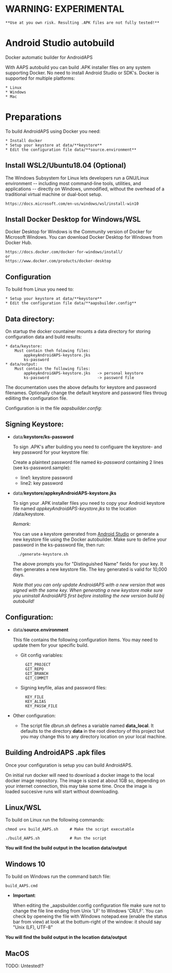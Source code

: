 # **WARNING**: EXPERIMENTAL
    
    **Use at you own risk. Resulting .APK files are not fully tested!**

# Android Studio autobuild

Docker automatic builder for AndroidAPS

With AAPS autobuild you can build .APK installer files on any system supporting Docker. No need to install Android Studio or SDK's. Docker is supported for multiple platforms:

    * Linux
    * Windows
    * Mac

# Preparations

To build AndroidAPS using Docker you need:

    * Install docker
    * Setup your keystore at data/**keystore**
    * Edit the configuration file data/**source.environment**

## Install WSL2/Ubuntu18.04 (Optional)

The Windows Subsystem for Linux lets developers run a GNU/Linux environment -- including most command-line tools, utilities, and applications -- directly on Windows, unmodified, without the overhead of a traditional virtual machine or dual-boot setup.

    https://docs.microsoft.com/en-us/windows/wsl/install-win10

## Install Docker Desktop for Windows/WSL

Docker Desktop for Windows is the Community version of Docker for Microsoft Windows. You can download Docker Desktop for Windows from Docker Hub.

    https://docs.docker.com/docker-for-windows/install/
    or
    https://www.docker.com/products/docker-desktop

## Configuration
To build from Linux you need to:

    * Setup your keystore at data/**keystore**
    * Edit the configuration file data/**aapsbuilder.config**

## Data directory:
On startup the docker countainer mounts a data directory for storing configuration data and build results:

    * data/keystore:
        Must contain theh folowing files:
            appkeyAndroidAPS-keystore.jks
            ks-password
    * data/output:
        Must contain the following files:
            appkeyAndroidAPS-keystore.jks   -> personal keystore
            ks-password                     -> password file

The documentation uses the above defaults for keystore and password filenames. Optionally change the default keystore and password files throug ediiting the configuration file. 

Configuration is in the file _aapsbuilder.config_:

## Signing Keystore:

* data/**keystore/ks-password**

    To sign .APK's after building you need to configuare the keystore- and key password for your keystore file:

    Create a plaintext password file named _ks-password_ containing 2 lines (see ks-password.sample):
    * line1: keystore password
    * line2: key password


* data/**keystore/appkeyAndroidAPS-keystore.jks**

    To sign your .APK installer files you need to copy your Android keystore file named _appkeyAndroidAPS-keystore.jks_ to the location /data/keystore. 

    _Remark:_

    You can use a keystore generated from [Android Studio](https://androidaps.readthedocs.io/en/latest/EN/Installing-AndroidAPS/Building-APK.html#generate-signed-apk)
    or generate a new keystore file using the Docker autobuilder. Make sure to define your password in the ks-password file, then run:

        ./generate-keystore.sh

    The above prompts you for "Distinguished Name" fields for your key. It then generates a new keystore file. The key generated is valid for 10,000 days.

    _Note that you can only update AndroidAPS with a new version that was signed with the same key. When generating a new keystore make sure you uninstall AndroidAPS first before installing the new version build bij autobuild!_

## Configuration:

* data/**source.environment**

    This file contains the following configuration items. You may need to update them for your specific build.

    * Git config variables:

            GIT_PROJECT
            GIT_REPO
            GIT_BRANCH
            GIT_COMMIT

    * Signing keyfile, alias and password files:

            KEY_FILE
            KEY_ALIAS
            KEY_PASSW_FILE

* Other configuration:

    * The script file _dbrun.sh_ defines a variable named **data_local**.
    It defaults to the directory **data** in the root directory of this project but you may change this to any directory location on your local machine.

## Building AndroidAPS .apk files

Once your configuration is setup you can build AndroidAPS.

On initial run docker will need to download a docker image to the local docker image repository. The image is sized at about 1GB so, depending on your internet connection, this may take some time. Once the image is loaded succesive runs will start without downloading.

## Linux/WSL

To build on Linux run the following commands:

    chmod u+x build_AAPS.sh     # Make the script executable

    ./build_AAPS.sh             # Run the script


**You will find the build output in the location __data__/output**

## Windows 10

To build on Windows run the command batch file:

    build_AAPS.cmd

* **Important**:

    When editing the _aapsbuilder.config configuration file make sure not to change the file line ending from Unix 'LF' to Windows 'CR/LF'.
    You can check by openeing the file with Windows notepad.exe (enable the status bar from view) at look at the bottum-right of the window: it should say "Unix (LF), UTF-8"

**You will find the build output in the location __data__/output**

## MacOS

TODO: Untested!?
